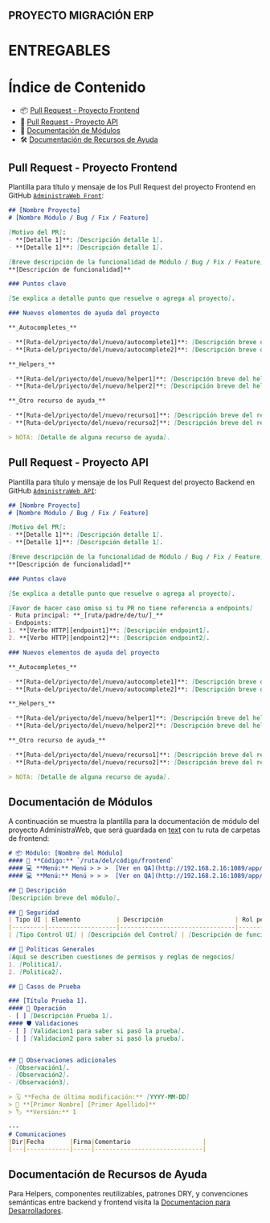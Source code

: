 ## PROYECTO MIGRACIÓN ERP
# ENTREGABLES

# Índice de Contenido

- 📦 [Pull Request - Proyecto Frontend](#pull-request---proyecto-frontend)
- 🔧 [Pull Request - Proyecto API](#pull-request---proyecto-api)
- 📘 [Documentación de Módulos](#documentación-de-módulos)
- 🛠️ [Documentación de Recursos de Ayuda](#documentación-de-recursos-de-ayuda)

## Pull Request - Proyecto Frontend

Plantilla para título y mensaje de los Pull Request del proyecto Frontend en GitHub [`AdministraWeb Front`](https://github.com/DevElektron/AdministraWeb-Front):

```markdown
## [Nombre Proyecto]
# [Nombre Módulo / Bug / Fix / Feature]

[Motivo del PR]:
- **[Detalle 1]**: [Descripción detalle 1].
- **[Detalle 1]**: [Descripción detalle 1].

[Breve descripción de la funcionalidad de Módulo / Bug / Fix / Feature]:
**[Descripción de funcionalidad]**

### Puntos clave

[Se explica a detalle punto que resuelve o agrega al proyecto].

### Nuevos elementos de ayuda del proyecto

**_Autocompletes_**

- **[Ruta-del/priyecto/del/nuevo/autocomplete1]**: [Descripción breve del autocomplete1].
- **[Ruta-del/priyecto/del/nuevo/autocomplete2]**: [Descripción breve del autocomplete2].

**_Helpers_**

- **[Ruta-del/priyecto/del/nuevo/helper1]**: [Descripción breve del helper1].
- **[Ruta-del/priyecto/del/nuevo/helper2]**: [Descripción breve del helper2].

**_Otro recurso de ayuda_**

- **[Ruta-del/priyecto/del/nuevo/recurso1]**: [Descripción breve del recurso1].
- **[Ruta-del/priyecto/del/nuevo/recurso2]**: [Descripción breve del recurso2].

> NOTA: [Detalle de alguna recurso de ayuda].
```

## Pull Request - Proyecto API

Plantilla para título y mensaje de los Pull Request del proyecto Backend en GitHub [`AdministraWeb API`](https://github.com/DevElektron/AdministraWeb-API):

```markdown
## [Nombre Proyecto]
# [Nombre Módulo / Bug / Fix / Feature]

[Motivo del PR]:
- **[Detalle 1]**: [Descripción detalle 1].
- **[Detalle 1]**: [Descripción detalle 1].

[Breve descripción de la funcionalidad de Módulo / Bug / Fix / Feature]:
**[Descripción de funcionalidad]**

### Puntos clave

[Se explica a detalle punto que resuelve o agrega al proyecto].

[Favor de hacer caso omiso si tu PR no tiene referencia a endpoints]
- Ruta principal: **_[ruta/padre/de/tu/]_**
- Endpoints:
1. **[Verbo HTTP][endpoint1]**: [Descripción endpoint1].
2. **[Verbo HTTP][endpoint2]**: [Descripción endpoint2].

### Nuevos elementos de ayuda del proyecto

**_Autocompletes_**

- **[Ruta-del/priyecto/del/nuevo/autocomplete1]**: [Descripción breve del autocomplete1].
- **[Ruta-del/priyecto/del/nuevo/autocomplete2]**: [Descripción breve del autocomplete2].

**_Helpers_**

- **[Ruta-del/priyecto/del/nuevo/helper1]**: [Descripción breve del helper1].
- **[Ruta-del/priyecto/del/nuevo/helper2]**: [Descripción breve del helper2].

**_Otro recurso de ayuda_**

- **[Ruta-del/priyecto/del/nuevo/recurso1]**: [Descripción breve del recurso1].
- **[Ruta-del/priyecto/del/nuevo/recurso2]**: [Descripción breve del recurso2].

> NOTA: [Detalle de alguna recurso de ayuda].

```

## Documentación de Módulos

A continuación se muestra la plantilla para la documentación de módulo del proyecto AdministraWeb, que será guardada en [text](https://github.com/DevElektron/DocumentacionDesarrolladores/tree/main/src/app/modules) con tu ruta de carpetas de frontend:

```markdown
# 📦 Módulo: [Nombre del Módulo]
#### 📁 **Código:** `/ruta/del/código/frontend`
#### 💻 **Menú:** Menú > > >  [Ver en QA](http://192.168.2.16:1089/app/ruta/de/tu/modulo/1)
#### 💻 **Menú:** Menú > > >  [Ver en QA](http://192.168.2.16:1089/app/ruta/de/tu/modulo/2)

## 📝 Descripción
[Descripción breve del módulo].

## 🔐 Seguridad
| Tipo UI | Elemento          | Descripción                    | Rol permitido |
|---------|-------------------|--------------------------------|----------------|
| [Tipo Control UI] | [Descripción del Control] | [Descripción de funcionalidad del control UI]. | [Roles del control] |

## 💼 Políticas Generales
[Aquí se describen cuestiones de permisos y reglas de negocios]
1. [Politica1].
2. [Politica2].

## 🧪 Casos de Prueba

### [Título Prueba 1].
#### 💼 Operación
- [ ] [Descripción Prueba 1].
#### 🛡️ Validaciones
- [ ] [Validacion1 para saber si pasó la prueba].
- [ ] [Validacion2 para saber si pasó la prueba].


## 📎 Observaciones adicionales
- [Observación1].
- [Observación2].
- [Observación3].

> 🗓️ **Fecha de última modificación:** [YYYY-MM-DD]
> 👤 **[Primer Nombre] [Primer Apellido]**
> 🏷️ **Versión:** 1

---
# Comunicaciones
|Dir|Fecha       |Firma|Comentario                    |
|---|------------|-----|------------------------------|
```

## Documentación de Recursos de Ayuda

Para Helpers, componentes reutilizables, patrones DRY, y convenciones semánticas entre backend y frontend visita la [Documentacion para Desarrolladores](https://github.com/DevElektron/DocumentacionDesarrolladores).
